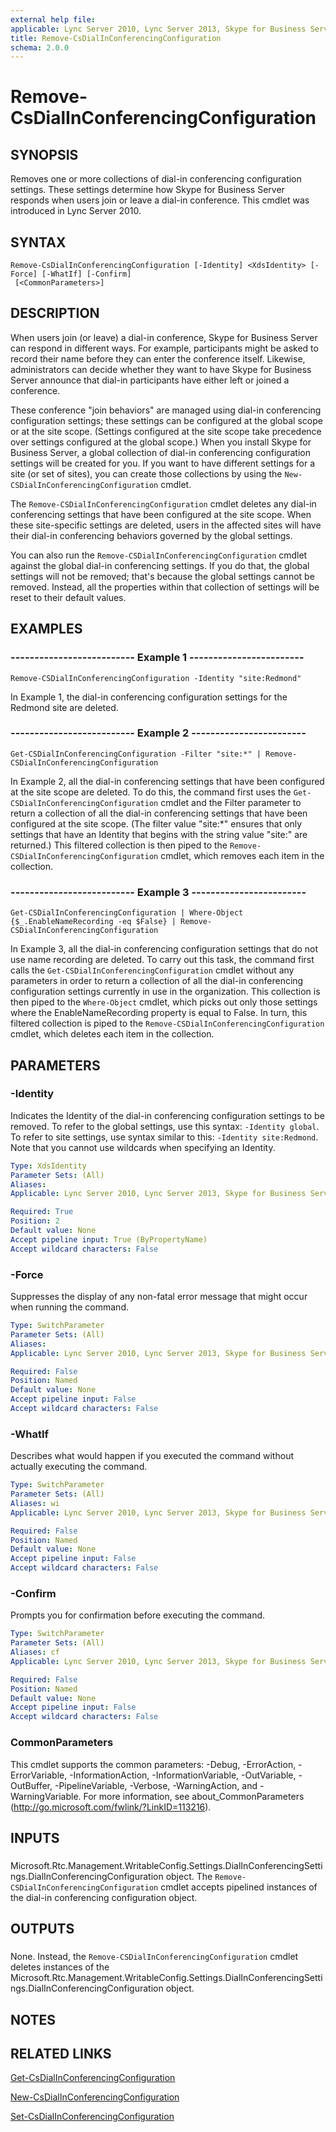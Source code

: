 ```yaml
---
external help file: 
applicable: Lync Server 2010, Lync Server 2013, Skype for Business Server 2015, Skype for Business Server 2019
title: Remove-CsDialInConferencingConfiguration
schema: 2.0.0
---
```


# Remove-CsDialInConferencingConfiguration

## SYNOPSIS
Removes one or more collections of dial-in conferencing configuration settings.
These settings determine how Skype for Business Server responds when users join or leave a dial-in conference.
This cmdlet was introduced in Lync Server 2010.


## SYNTAX

```
Remove-CsDialInConferencingConfiguration [-Identity] <XdsIdentity> [-Force] [-WhatIf] [-Confirm]
 [<CommonParameters>]
```

## DESCRIPTION
When users join (or leave) a dial-in conference, Skype for Business Server can respond in different ways.
For example, participants might be asked to record their name before they can enter the conference itself.
Likewise, administrators can decide whether they want to have Skype for Business Server announce that dial-in participants have either left or joined a conference.

These conference "join behaviors" are managed using dial-in conferencing configuration settings; these settings can be configured at the global scope or at the site scope.
(Settings configured at the site scope take precedence over settings configured at the global scope.) When you install Skype for Business Server, a global collection of dial-in conferencing configuration settings will be created for you.
If you want to have different settings for a site (or set of sites), you can create those collections by using the `New-CSDialInConferencingConfiguration` cmdlet.

The `Remove-CSDialInConferencingConfiguration` cmdlet deletes any dial-in conferencing settings that have been configured at the site scope.
When these site-specific settings are deleted, users in the affected sites will have their dial-in conferencing behaviors governed by the global settings.

You can also run the `Remove-CSDialInConferencingConfiguration` cmdlet against the global dial-in conferencing settings.
If you do that, the global settings will not be removed; that's because the global settings cannot be removed.
Instead, all the properties within that collection of settings will be reset to their default values.


## EXAMPLES

### -------------------------- Example 1 ------------------------
```
Remove-CSDialInConferencingConfiguration -Identity "site:Redmond"
```

In Example 1, the dial-in conferencing configuration settings for the Redmond site are deleted.


### -------------------------- Example 2 ------------------------
```
Get-CSDialInConferencingConfiguration -Filter "site:*" | Remove-CSDialInConferencingConfiguration
```

In Example 2, all the dial-in conferencing settings that have been configured at the site scope are deleted.
To do this, the command first uses the `Get-CSDialInConferencingConfiguration` cmdlet and the Filter parameter to return a collection of all the dial-in conferencing settings that have been configured at the site scope.
(The filter value "site:*" ensures that only settings that have an Identity that begins with the string value "site:" are returned.) This filtered collection is then piped to the `Remove-CSDialInConferencingConfiguration` cmdlet, which removes each item in the collection.


### -------------------------- Example 3 ------------------------
```
Get-CSDialInConferencingConfiguration | Where-Object {$_.EnableNameRecording -eq $False} | Remove-CSDialInConferencingConfiguration
```

In Example 3, all the dial-in conferencing configuration settings that do not use name recording are deleted.
To carry out this task, the command first calls the `Get-CSDialInConferencingConfiguration` cmdlet without any parameters in order to return a collection of all the dial-in conferencing configuration settings currently in use in the organization.
This collection is then piped to the `Where-Object` cmdlet, which picks out only those settings where the EnableNameRecording property is equal to False.
In turn, this filtered collection is piped to the `Remove-CSDialInConferencingConfiguration` cmdlet, which deletes each item in the collection.


## PARAMETERS

### -Identity
Indicates the Identity of the dial-in conferencing configuration settings to be removed.
To refer to the global settings, use this syntax: `-Identity global`.
To refer to site settings, use syntax similar to this: `-Identity site:Redmond`.
Note that you cannot use wildcards when specifying an Identity.

```yaml
Type: XdsIdentity
Parameter Sets: (All)
Aliases: 
Applicable: Lync Server 2010, Lync Server 2013, Skype for Business Server 2015

Required: True
Position: 2
Default value: None
Accept pipeline input: True (ByPropertyName)
Accept wildcard characters: False
```

### -Force
Suppresses the display of any non-fatal error message that might occur when running the command.

```yaml
Type: SwitchParameter
Parameter Sets: (All)
Aliases: 
Applicable: Lync Server 2010, Lync Server 2013, Skype for Business Server 2015

Required: False
Position: Named
Default value: None
Accept pipeline input: False
Accept wildcard characters: False
```

### -WhatIf
Describes what would happen if you executed the command without actually executing the command.

```yaml
Type: SwitchParameter
Parameter Sets: (All)
Aliases: wi
Applicable: Lync Server 2010, Lync Server 2013, Skype for Business Server 2015

Required: False
Position: Named
Default value: None
Accept pipeline input: False
Accept wildcard characters: False
```

### -Confirm
Prompts you for confirmation before executing the command.

```yaml
Type: SwitchParameter
Parameter Sets: (All)
Aliases: cf
Applicable: Lync Server 2010, Lync Server 2013, Skype for Business Server 2015

Required: False
Position: Named
Default value: None
Accept pipeline input: False
Accept wildcard characters: False
```

### CommonParameters
This cmdlet supports the common parameters: -Debug, -ErrorAction, -ErrorVariable, -InformationAction, -InformationVariable, -OutVariable, -OutBuffer, -PipelineVariable, -Verbose, -WarningAction, and -WarningVariable. For more information, see about_CommonParameters (http://go.microsoft.com/fwlink/?LinkID=113216).

## INPUTS

###  
Microsoft.Rtc.Management.WritableConfig.Settings.DialInConferencingSettings.DialInConferencingConfiguration object.
The `Remove-CSDialInConferencingConfiguration` cmdlet accepts pipelined instances of the dial-in conferencing configuration object.

## OUTPUTS

###  
None.
Instead, the `Remove-CSDialInConferencingConfiguration` cmdlet deletes instances of the Microsoft.Rtc.Management.WritableConfig.Settings.DialInConferencingSettings.DialInConferencingConfiguration object.

## NOTES

## RELATED LINKS

[Get-CsDialInConferencingConfiguration](Get-CsDialInConferencingConfiguration.md)

[New-CsDialInConferencingConfiguration](New-CsDialInConferencingConfiguration.md)

[Set-CsDialInConferencingConfiguration](Set-CsDialInConferencingConfiguration.md)
